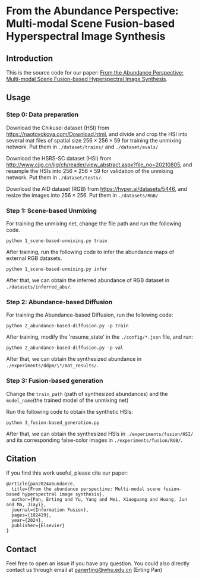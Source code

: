 # From the Abundance Perspective: Multi-modal Scene Fusion-based Hyperspectral Image Synthesis



## Introduction

This is the source code for our paper: [From the Abundance Perspective: Multi-modal Scene Fusion-based Hyperspectral Image Synthesis](https://www.sciencedirect.com/science/article/abs/pii/S1566253524001970).

## Usage

### Step 0: Data preparation

Download the Chikusei dataset (HSI) from https://naotoyokoya.com/Download.html, and divide and crop the HSI into several mat files of spatial size $256\times 256\times 59$ for training the unmixing network. Put them in `./dataset/trains/` and `./dataset/evals/`

Download the HSRS-SC dataset (HSI) from http://www.cjig.cn/jig/ch/reader/view_abstract.aspx?file_no=20210805, and resample the HSIs into $256\times 256\times 59$ for validation of the unmixing network. Put them in `./dataset/tests/`.

Download the AID dataset (RGB) from https://hyper.ai/datasets/5446, and resize the images into $256\times 256$. Put them in `./datasets/RGB/ `


### Step 1:   Scene-based Unmixing
For training the unmixing net, change the file path and run the following code.

`python 1_scene-based-unmixing.py train`

After training, run the following code to infer the abundance maps of external RGB datasets. 

`python 1_scene-based-unmixing.py infer` 

After that, we can obtain the inferred abundance of RGB dataset in `./datasets/inferred_abu/`.

### Step 2:  Abundance-based Diffusion
For training the Abundance-based Diffusion, run the following code:

`python 2_abundance-based-diffusion.py -p train`

After training, modify the 'resume_state' in the `./config/*.json` file, and run:

`python 2_abundance-based-diffusion.py -p val`

After that, we can obtain the synthesized abundance in `./experiments/ddpm/\*/mat_results/`.

### Step 3:  Fusion-based generation

Change the `train_path` (path of synthesized abundances) and the `model_name`(the trained model of the unmixing net)

Run the following code to obtain the synthetic HSIs:

`python 3_fusion-based_generation.py`

After that, we can obtain the synthesized HSIs in `./experiments/fusion/HSI/` and its corresponding false-color images in `./experiments/fusion/RGB/`.

## Citation

If you find this work useful, please cite our paper:

```
@article{pan2024abundance,
  title={From the abundance perspective: Multi-modal scene fusion-based hyperspectral image synthesis},
  author={Pan, Erting and Yu, Yang and Mei, Xiaoguang and Huang, Jun and Ma, Jiayi},
  journal={Information Fusion},
  pages={102419},
  year={2024},
  publisher={Elsevier}
}
```

## Contact 

Feel free to open an issue if you have any question. You could also directly contact us through email at [panerting@whu.edu.cn](mailto:panerting@whu.edu.cn) (Erting Pan)






